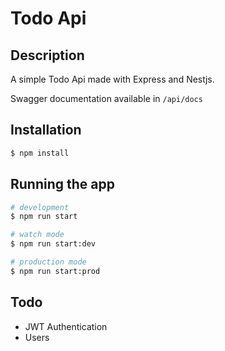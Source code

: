 # Todo Api

## Description

A simple Todo Api made with Express and Nestjs.

Swagger documentation available in `/api/docs`

## Installation

```bash
$ npm install
```

## Running the app

```bash
# development
$ npm run start

# watch mode
$ npm run start:dev

# production mode
$ npm run start:prod
```

## Todo

- JWT Authentication
- Users
